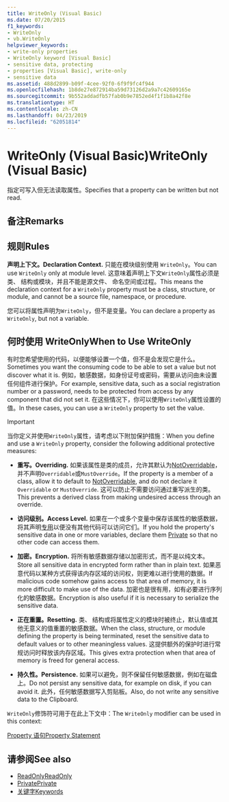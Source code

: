 ```yaml
---
title: WriteOnly (Visual Basic)
ms.date: 07/20/2015
f1_keywords:
- WriteOnly
- vb.WriteOnly
helpviewer_keywords:
- write-only properties
- WriteOnly keyword [Visual Basic]
- sensitive data, protecting
- properties [Visual Basic], write-only
- sensitive data
ms.assetid: 488d2899-b09f-4cee-92f0-6f9f9fc4f944
ms.openlocfilehash: 1b8de27e872914ba59d73126d2a9a7c42609165e
ms.sourcegitcommit: 9b552addadfb57fab0b9e7852ed4f1f1b8a42f8e
ms.translationtype: HT
ms.contentlocale: zh-CN
ms.lasthandoff: 04/23/2019
ms.locfileid: "62051814"
---
```

# <a name="writeonly-visual-basic"></a><span data-ttu-id="eaba4-102">WriteOnly (Visual Basic)</span><span class="sxs-lookup"><span data-stu-id="eaba4-102">WriteOnly (Visual Basic)</span></span>
<span data-ttu-id="eaba4-103">指定可写入但无法读取属性。</span><span class="sxs-lookup"><span data-stu-id="eaba4-103">Specifies that a property can be written but not read.</span></span>  
  
## <a name="remarks"></a><span data-ttu-id="eaba4-104">备注</span><span class="sxs-lookup"><span data-stu-id="eaba4-104">Remarks</span></span>  
  
## <a name="rules"></a><span data-ttu-id="eaba4-105">规则</span><span class="sxs-lookup"><span data-stu-id="eaba4-105">Rules</span></span>  
 <span data-ttu-id="eaba4-106">**声明上下文。**</span><span class="sxs-lookup"><span data-stu-id="eaba4-106">**Declaration Context.**</span></span> <span data-ttu-id="eaba4-107">只能在模块级别使用 `WriteOnly`。</span><span class="sxs-lookup"><span data-stu-id="eaba4-107">You can use `WriteOnly` only at module level.</span></span> <span data-ttu-id="eaba4-108">这意味着声明上下文`WriteOnly`属性必须是类、 结构或模块，并且不能是源文件、 命名空间或过程。</span><span class="sxs-lookup"><span data-stu-id="eaba4-108">This means the declaration context for a `WriteOnly` property must be a class, structure, or module, and cannot be a source file, namespace, or procedure.</span></span>  
  
 <span data-ttu-id="eaba4-109">您可以将属性声明为`WriteOnly`，但不是变量。</span><span class="sxs-lookup"><span data-stu-id="eaba4-109">You can declare a property as `WriteOnly`, but not a variable.</span></span>  
  
## <a name="when-to-use-writeonly"></a><span data-ttu-id="eaba4-110">何时使用 WriteOnly</span><span class="sxs-lookup"><span data-stu-id="eaba4-110">When to Use WriteOnly</span></span>  
 <span data-ttu-id="eaba4-111">有时您希望使用的代码，以便能够设置一个值，但不是会发现它是什么。</span><span class="sxs-lookup"><span data-stu-id="eaba4-111">Sometimes you want the consuming code to be able to set a value but not discover what it is.</span></span> <span data-ttu-id="eaba4-112">例如，敏感数据，如身份证号或密码，需要从访问由未设置任何组件进行保护。</span><span class="sxs-lookup"><span data-stu-id="eaba4-112">For example, sensitive data, such as a social registration number or a password, needs to be protected from access by any component that did not set it.</span></span> <span data-ttu-id="eaba4-113">在这些情况下，你可以使用`WriteOnly`属性设置的值。</span><span class="sxs-lookup"><span data-stu-id="eaba4-113">In these cases, you can use a `WriteOnly` property to set the value.</span></span>  
  
> [!IMPORTANT]
>  <span data-ttu-id="eaba4-114">当你定义并使用`WriteOnly`属性，请考虑以下附加保护措施：</span><span class="sxs-lookup"><span data-stu-id="eaba4-114">When you define and use a `WriteOnly` property, consider the following additional protective measures:</span></span>  
  
- <span data-ttu-id="eaba4-115">**重写。**</span><span class="sxs-lookup"><span data-stu-id="eaba4-115">**Overriding.**</span></span> <span data-ttu-id="eaba4-116">如果该属性是类的成员，允许其默认为[NotOverridable](../../../visual-basic/language-reference/modifiers/notoverridable.md)，并不声明`Overridable`或`MustOverride`。</span><span class="sxs-lookup"><span data-stu-id="eaba4-116">If the property is a member of a class, allow it to default to [NotOverridable](../../../visual-basic/language-reference/modifiers/notoverridable.md), and do not declare it `Overridable` or `MustOverride`.</span></span> <span data-ttu-id="eaba4-117">这可以防止不需要访问通过重写派生的类。</span><span class="sxs-lookup"><span data-stu-id="eaba4-117">This prevents a derived class from making undesired access through an override.</span></span>  
  
- <span data-ttu-id="eaba4-118">**访问级别。**</span><span class="sxs-lookup"><span data-stu-id="eaba4-118">**Access Level.**</span></span> <span data-ttu-id="eaba4-119">如果在一个或多个变量中保存该属性的敏感数据，将其声明[专用](../../../visual-basic/language-reference/modifiers/private.md)以便没有其他代码可以访问它们。</span><span class="sxs-lookup"><span data-stu-id="eaba4-119">If you hold the property's sensitive data in one or more variables, declare them [Private](../../../visual-basic/language-reference/modifiers/private.md) so that no other code can access them.</span></span>  
  
- <span data-ttu-id="eaba4-120">**加密。**</span><span class="sxs-lookup"><span data-stu-id="eaba4-120">**Encryption.**</span></span> <span data-ttu-id="eaba4-121">将所有敏感数据存储以加密形式，而不是以纯文本。</span><span class="sxs-lookup"><span data-stu-id="eaba4-121">Store all sensitive data in encrypted form rather than in plain text.</span></span> <span data-ttu-id="eaba4-122">如果恶意代码以某种方式获得该内存区域的访问权，则更难以进行使用的数据。</span><span class="sxs-lookup"><span data-stu-id="eaba4-122">If malicious code somehow gains access to that area of memory, it is more difficult to make use of the data.</span></span> <span data-ttu-id="eaba4-123">加密也是很有用，如有必要进行序列化的敏感数据。</span><span class="sxs-lookup"><span data-stu-id="eaba4-123">Encryption is also useful if it is necessary to serialize the sensitive data.</span></span>  
  
- <span data-ttu-id="eaba4-124">**正在重置。**</span><span class="sxs-lookup"><span data-stu-id="eaba4-124">**Resetting.**</span></span> <span data-ttu-id="eaba4-125">类、 结构或将属性定义的模块时被终止，默认值或其他无意义的值重置的敏感数据。</span><span class="sxs-lookup"><span data-stu-id="eaba4-125">When the class, structure, or module defining the property is being terminated, reset the sensitive data to default values or to other meaningless values.</span></span> <span data-ttu-id="eaba4-126">这提供额外的保护时进行常规访问时释放该内存区域。</span><span class="sxs-lookup"><span data-stu-id="eaba4-126">This gives extra protection when that area of memory is freed for general access.</span></span>  
  
- <span data-ttu-id="eaba4-127">**持久性。**</span><span class="sxs-lookup"><span data-stu-id="eaba4-127">**Persistence.**</span></span> <span data-ttu-id="eaba4-128">如果可以避免，则不保留任何敏感数据，例如在磁盘上。</span><span class="sxs-lookup"><span data-stu-id="eaba4-128">Do not persist any sensitive data, for example on disk, if you can avoid it.</span></span> <span data-ttu-id="eaba4-129">此外，任何敏感数据写入剪贴板。</span><span class="sxs-lookup"><span data-stu-id="eaba4-129">Also, do not write any sensitive data to the Clipboard.</span></span>  
  
 <span data-ttu-id="eaba4-130">`WriteOnly`修饰符可用于在此上下文中：</span><span class="sxs-lookup"><span data-stu-id="eaba4-130">The `WriteOnly` modifier can be used in this context:</span></span>  
  
 [<span data-ttu-id="eaba4-131">Property 语句</span><span class="sxs-lookup"><span data-stu-id="eaba4-131">Property Statement</span></span>](../../../visual-basic/language-reference/statements/property-statement.md)  
  
## <a name="see-also"></a><span data-ttu-id="eaba4-132">请参阅</span><span class="sxs-lookup"><span data-stu-id="eaba4-132">See also</span></span>

- [<span data-ttu-id="eaba4-133">ReadOnly</span><span class="sxs-lookup"><span data-stu-id="eaba4-133">ReadOnly</span></span>](../../../visual-basic/language-reference/modifiers/readonly.md)
- [<span data-ttu-id="eaba4-134">Private</span><span class="sxs-lookup"><span data-stu-id="eaba4-134">Private</span></span>](../../../visual-basic/language-reference/modifiers/private.md)
- [<span data-ttu-id="eaba4-135">关键字</span><span class="sxs-lookup"><span data-stu-id="eaba4-135">Keywords</span></span>](../../../visual-basic/language-reference/keywords/index.md)
